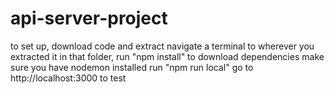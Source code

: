# api-server-project

to set up, download code and extract
navigate a terminal to wherever you extracted it
in that folder, run "npm install" to download dependencies
make sure you have nodemon installed
run "npm run local"
go to http://localhost:3000 to test
